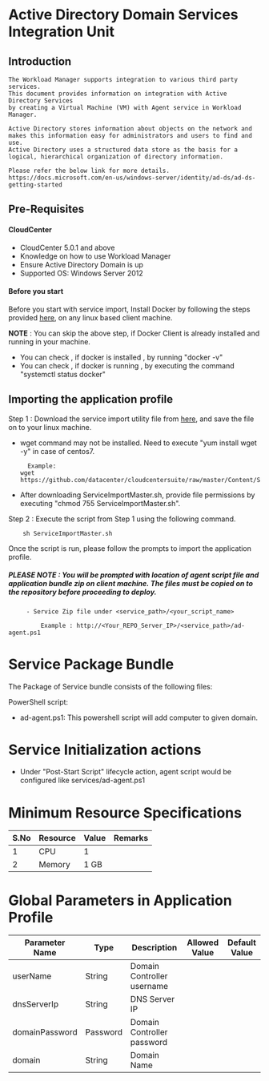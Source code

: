 # Active Directory Domain Services Integration Unit
## Introduction
    The Workload Manager supports integration to various third party services. 
    This document provides information on integration with Active Directory Services
    by creating a Virtual Machine (VM) with Agent service in Workload Manager.
    
    Active Directory stores information about objects on the network and makes this information easy for administrators and users to find and use. 
	Active Directory uses a structured data store as the basis for a logical, hierarchical organization of directory information.
      
    Please refer the below link for more details.
    https://docs.microsoft.com/en-us/windows-server/identity/ad-ds/ad-ds-getting-started
 
 ## Pre-Requisites
#### CloudCenter
- CloudCenter 5.0.1 and above
- Knowledge on how to use Workload Manager  
- Ensure Active Directory Domain is up
- Supported OS: Windows Server 2012 


#### Before you start
Before you start with service import, Install Docker by following the steps provided [here](https://github.com/datacenter/cloudcentersuite/raw/master/Content/dockerimages/Steps%20for%20Installation%20of%20Docker%20CE%20on%20CentOS7_V2.docx), on any linux based client machine.

**NOTE** : You can skip the above step, if Docker Client is already installed and running in your machine. 
- You can check , if docker is installed , by running "docker -v"
- You can check , if docker is running , by executing the command "systemctl status docker"

## Importing the application profile

Step 1 : Download the service import utility file  from [here](https://raw.githubusercontent.com/datacenter/cloudcentersuite/master/Content/Scripts/ServiceImportMaster.sh), and save the file on to your linux machine.
- wget command may not be installed. Need to execute "yum install wget -y" in case of centos7.

	    Example: 
      wget https://github.com/datacenter/cloudcentersuite/raw/master/Content/Scripts/ServiceImportMaster.sh
				
- After downloading ServiceImportMaster.sh, provide file permissions by executing "chmod 755 ServiceImportMaster.sh".
				

Step 2 : Execute the script from Step 1 using the following command.

        sh ServiceImportMaster.sh

Once the script is run, please follow the prompts to import the application profile.

##### PLEASE NOTE : You will be prompted with location of agent script file and application bundle zip on client machine. The files must be copied on to the repository before proceeding to deploy.

         - Service Zip file under <service_path>/<your_script_name>
                    
             Example : http://<Your_REPO_Server_IP>/<service_path>/ad-agent.ps1
    
# Service Package Bundle

The Package of Service bundle consists of the following files:

PowerShell script:
 - ad-agent.ps1: This powershell script will add computer to given domain.


# Service Initialization actions
   - Under "Post-Start Script" lifecycle action, agent script would be configured like services/ad-agent.ps1
   
# Minimum Resource Specifications
     
S.No    | Resource    |  Value   | Remarks
----    | ----------  | ---------| ------- 
 1      |  CPU        | 1        |        
 2      |  Memory     | 1 GB     |     
 

 # Global Parameters in Application Profile

| Parameter Name	| Type	 | Description | Allowed Value |Default Value |
| ------ | ------ | ------ |------ | ------ |
| userName | String | Domain Controller username |   |  |  |
| dnsServerIp | String | DNS Server IP | | | 
| domainPassword | Password | Domain Controller password | |  |
| domain | String | Domain Name | | |


